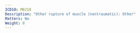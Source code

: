 ```yaml
---
ICD10: M6218
Description: "Other rupture of muscle (nontraumatic): Other"
Matters: No
Weight: 0
---
```


